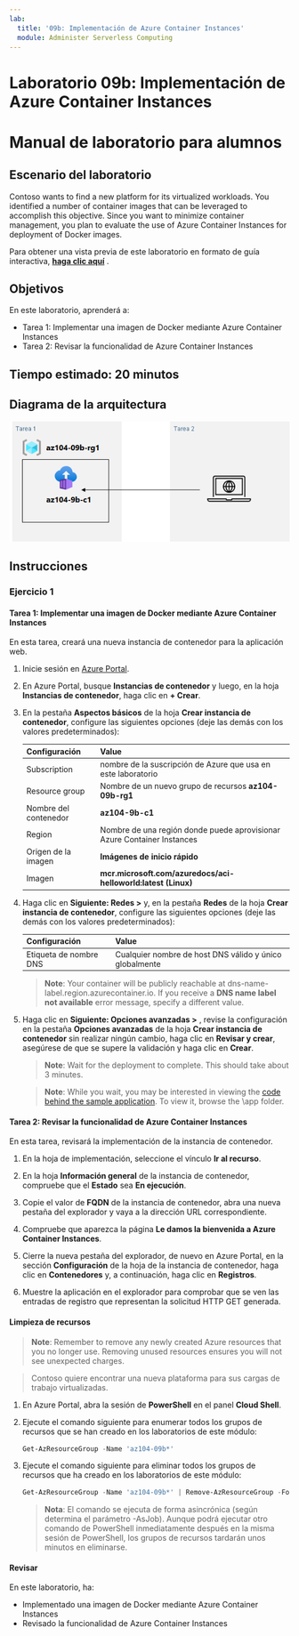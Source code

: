 ```yaml
---
lab:
  title: '09b: Implementación de Azure Container Instances'
  module: Administer Serverless Computing
---
```


# <a name="lab-09b---implement-azure-container-instances"></a>Laboratorio 09b: Implementación de Azure Container Instances
# <a name="student-lab-manual"></a>Manual de laboratorio para alumnos

## <a name="lab-scenario"></a>Escenario del laboratorio

Contoso wants to find a new platform for its virtualized workloads. You identified a number of container images that can be leveraged to accomplish this objective. Since you want to minimize container management, you plan to evaluate the use of Azure Container Instances for deployment of Docker images.

Para obtener una vista previa de este laboratorio en formato de guía interactiva, **[haga clic aquí](https://mslabs.cloudguides.com/en-us/guides/AZ-104%20Exam%20Guide%20-%20Microsoft%20Azure%20Administrator%20Exercise%2014)** .

## <a name="objectives"></a>Objetivos

En este laboratorio, aprenderá a:

- Tarea 1: Implementar una imagen de Docker mediante Azure Container Instances
- Tarea 2: Revisar la funcionalidad de Azure Container Instances

## <a name="estimated-timing-20-minutes"></a>Tiempo estimado: 20 minutos

## <a name="architecture-diagram"></a>Diagrama de la arquitectura

![imagen](../media/lab09b.png)

## <a name="instructions"></a>Instrucciones

### <a name="exercise-1"></a>Ejercicio 1

#### <a name="task-1-deploy-a-docker-image-by-using-the-azure-container-instance"></a>Tarea 1: Implementar una imagen de Docker mediante Azure Container Instances

En esta tarea, creará una nueva instancia de contenedor para la aplicación web.

1. Inicie sesión en [Azure Portal](https://portal.azure.com).

1. En Azure Portal, busque **Instancias de contenedor** y luego, en la hoja **Instancias de contenedor**, haga clic en **+ Crear**.

1. En la pestaña **Aspectos básicos** de la hoja **Crear instancia de contenedor**, configure las siguientes opciones (deje las demás con los valores predeterminados):

    | Configuración | Value |
    | ---- | ---- |
    | Subscription | nombre de la suscripción de Azure que usa en este laboratorio |
    | Resource group | Nombre de un nuevo grupo de recursos **az104-09b-rg1** |
    | Nombre del contenedor | **az104-9b-c1** |
    | Region | Nombre de una región donde puede aprovisionar Azure Container Instances |
    | Origen de la imagen | **Imágenes de inicio rápido** |
    | Imagen | **mcr.microsoft.com/azuredocs/aci-helloworld:latest (Linux)** |

1. Haga clic en **Siguiente: Redes >** y, en la pestaña **Redes** de la hoja **Crear instancia de contenedor**, configure las siguientes opciones (deje las demás con los valores predeterminados):

    | Configuración | Value |
    | --- | --- |
    | Etiqueta de nombre DNS | Cualquier nombre de host DNS válido y único globalmente |

    ><bpt id="p1">**</bpt>Note<ept id="p1">**</ept>: Your container will be publicly reachable at dns-name-label.region.azurecontainer.io. If you receive a <bpt id="p1">**</bpt>DNS name label not available<ept id="p1">**</ept> error message, specify a different value.

1. Haga clic en **Siguiente: Opciones avanzadas >** , revise la configuración en la pestaña **Opciones avanzadas** de la hoja **Crear instancia de contenedor** sin realizar ningún cambio, haga clic en **Revisar y crear**, asegúrese de que se supere la validación y haga clic en **Crear**.

    ><bpt id="p1">**</bpt>Note<ept id="p1">**</ept>: Wait for the deployment to complete. This should take about 3 minutes.

    ><bpt id="p1">**</bpt>Note<ept id="p1">**</ept>: While you wait, you may be interested in viewing the <bpt id="p2">[</bpt>code behind the sample application<ept id="p2">](https://github.com/Azure-Samples/aci-helloworld)</ept>. To view it, browse the <ph id="ph1">\\</ph>app folder.

#### <a name="task-2-review-the-functionality-of-the-azure-container-instance"></a>Tarea 2: Revisar la funcionalidad de Azure Container Instances

En esta tarea, revisará la implementación de la instancia de contenedor.

1. En la hoja de implementación, seleccione el vínculo **Ir al recurso**.

1. En la hoja **Información general** de la instancia de contenedor, compruebe que el **Estado** sea **En ejecución**.

1. Copie el valor de **FQDN** de la instancia de contenedor, abra una nueva pestaña del explorador y vaya a la dirección URL correspondiente.

1. Compruebe que aparezca la página **Le damos la bienvenida a Azure Container Instances**.

1. Cierre la nueva pestaña del explorador, de nuevo en Azure Portal, en la sección **Configuración** de la hoja de la instancia de contenedor, haga clic en **Contenedores** y, a continuación, haga clic en **Registros**.

1. Muestre la aplicación en el explorador para comprobar que se ven las entradas de registro que representan la solicitud HTTP GET generada.

#### <a name="clean-up-resources"></a>Limpieza de recursos

><bpt id="p1">**</bpt>Note<ept id="p1">**</ept>: Remember to remove any newly created Azure resources that you no longer use. Removing unused resources ensures you will not see unexpected charges.

>Contoso quiere encontrar una nueva plataforma para sus cargas de trabajo virtualizadas. 

1. En Azure Portal, abra la sesión de **PowerShell** en el panel **Cloud Shell**.

1. Ejecute el comando siguiente para enumerar todos los grupos de recursos que se han creado en los laboratorios de este módulo:

   ```powershell
   Get-AzResourceGroup -Name 'az104-09b*'
   ```

1. Ejecute el comando siguiente para eliminar todos los grupos de recursos que ha creado en los laboratorios de este módulo:

   ```powershell
   Get-AzResourceGroup -Name 'az104-09b*' | Remove-AzResourceGroup -Force -AsJob
   ```

    >**Nota**: El comando se ejecuta de forma asincrónica (según determina el parámetro -AsJob). Aunque podrá ejecutar otro comando de PowerShell inmediatamente después en la misma sesión de PowerShell, los grupos de recursos tardarán unos minutos en eliminarse.

#### <a name="review"></a>Revisar

En este laboratorio, ha:

- Implementado una imagen de Docker mediante Azure Container Instances
- Revisado la funcionalidad de Azure Container Instances
